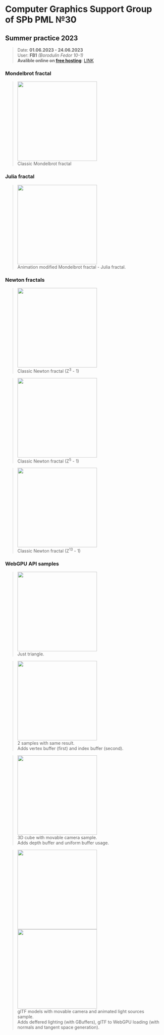 # Computer Graphics Support Group of SPb PML №30
## Summer practice 2023
>Date: **01.06.2023 - 24.06.2023**\
User: **FB1** *(Borodulin Fedor 10-1)*\
**Avalible online on [free hosting](https://render.com/)**: <a href="https://fb1-sum-prac-2023.onrender.com">LINK</a><br>

### Mondelbrot fractal
><img src="https://github.com/Fedottt-Bo/SummerPractice2023/assets/77093554/a099cc7e-dfc9-44f2-a2e8-cfd48faef1a3" width="256" height="256"/><br>
Classic Mondelbrot fractal

### Julia fractal
><img src="https://github.com/Fedottt-Bo/SummerPractice2023/assets/77093554/d7ee47a4-d620-4055-b396-82f7ab153e3f" width="256" height="256"/><br>
Animation modified Mondelbrot fractal - Julia fractal.

### Newton fractals
><img src="https://github.com/Fedottt-Bo/SummerPractice2023/assets/77093554/b6cb9669-2d7f-47f0-87d4-642f790d96ac" width="256" height="256"/><br>
Classic Newton fractal (Z<sup>3</sup> - 1)

><img src="https://github.com/Fedottt-Bo/SummerPractice2023/assets/77093554/de1a3b24-8cb0-45fd-a475-e1d3887e652b" width="256" height="256"/><br>
Classic Newton fractal (Z<sup>5</sup> - 1)

><img src="https://github.com/Fedottt-Bo/SummerPractice2023/assets/77093554/c8c075ed-9324-4cde-aa40-84427bd878a0" width="256" height="256"/><br>
Classic Newton fractal (Z<sup>13</sup> - 1)

### WebGPU API samples
><img src="https://github.com/Fedottt-Bo/SummerPractice2023/assets/77093554/f8b413a2-daa5-4edd-a382-938151f12e1b" width="256" height="256"/><br>
Just triangle.

><img src="https://github.com/Fedottt-Bo/SummerPractice2023/assets/77093554/f22899f6-840d-4ee8-9682-3af9f5134fac" width="256" height="256"/><br>
2 samples with same result.\
Adds vertex buffer (first) and index buffer (second).

><img src="https://github.com/Fedottt-Bo/SummerPractice2023/assets/77093554/74a7724c-60a3-4324-ab08-8cd6227b3a79" width="256" height="256"/><br>
3D cube with movable camera sample.\
Adds depth buffer and uniform buffer usage.

><img src=https://github.com/Fedottt-Bo/SummerPractice2023/assets/77093554/9bc98422-f9fc-4ffa-a007-22898b86fc1e width="256" height="256"/><img src=https://github.com/Fedottt-Bo/SummerPractice2023/assets/77093554/43ede9b0-bc66-4c6a-a257-caab4a618c9b width="256" height="256"/><br>
glTF models with movable camera and animated light sources sample.\
Adds deffered lighting (with GBuffers), glTF to WebGPU loading (with normals and tangent space generation).
